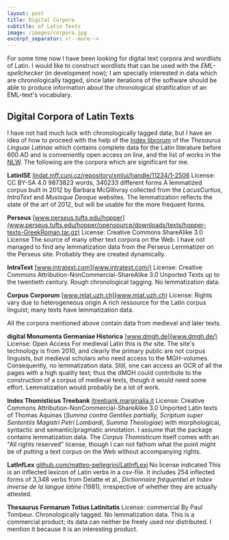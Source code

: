```yaml
---
layout: post
title: Digital Corpora
subtitle: of Latin Texts
image: /images/corpora.jpg
excerpt_separator: <!--more-->
---
```

For some time now I have been looking for digital text corpora and wordlists of Latin. I would like to construct wordlists that can be used with the *EML-spellchecker* (in development now); I am specially interested in data which are chronologically tagged, since later iterations of the software should be able to produce information about the chronological stratification of an EML-text's vocabulary. 
<!--more-->

## Digital Corpora of Latin Texts

I have not had much luck with chronologically tagged data; but I have an idea of how to proceed with the help of the [Index librorum](www.thesaurus.badw.de/hilfsmittel-fuer-benutzer/index.html) of the *Thesaurus Linguae Latinae* which contains complete data for the Latin literature before 600 AD and is conveniently open access on line, and the list of works in the [NLW](www.neulatein.de). The following are the corpora which are significant for me.

**LatinISE**
[lindat.mff.cuni.cz/repository/xmlui/handle/11234/1-2506](lindat.mff.cuni.cz/repository/xmlui/handle/11234/1-2506)
License: CC BY-SA 4.0 
9873823 words, 340233 different forms
A lemmatized corpus built in 2012 by Barbara McGillivray collected from the *LacusCurtius*, *IntraText* and *Musisque Deoque* websites. The lemmatization reflects the state of the art of 2012, but will be usable for the more frequent forms.

**Perseus**
[www.perseus.tufts.edu/hopper](www.perseus.tufts.edu/hopper/opensource/downloads/texts/hopper-texts-GreekRoman.tar.gz)
License: Creative Commons ShareAlike 3.0 License
The source of many other text corpora on the Web. I have not managed to find any lemmatization data from the Perseus Lemmatizer on the Perseus site. Probably they are created dynamically.

**IntraText**
[www.intratext.com](www.intratext.com/)
License: Creative Commons Attribution-NonCommercial-ShareAlike 3.0 Unported
Texts up to the twentieth century. Rough chronological tagging. No lemmatization data.

**Corpus Corporum**
[www.mlat.uzh.ch](www.mlat.uzh.ch)
License: Rights vary due to heterogeneous origin
A rich ressource for the Latin corpus linguist; many texts have lemmatization data.

All the corpora mentioned above contain data from medieval and later texts.

**digital Monumenta Germaniae Historica**
[www.dmgh.de](www.dmgh.de/)
License: Open Access
For medieval Latin this is *the* site. The site's technology is from 2010, and clearly the primary public are not corpus linguists, but medieval scholars who need access to the MGH-volumes. Consequently, no lemmatization data. Still, one can access an OCR of all the pages with a high quality text; thus the dMGH could contribute to the construction of a corpus of medieval texts, though it would need some effort. Lemmatization would probably be a lot of work.

**Index Thomisticus Treebank**
[itreebank.marginalia.it](itreebank.marginalia.it/view/projet.php)
License: Creative Commons Attribution-NonCommercial-ShareAlike 3.0 Unported
Latin texts of Thomas Aquinas (*Summa contra Gentiles partially, Scriptum super Sententiis Magistri Petri Lombardi, Summa Theologiae*) with morphological, syntactic and semantic/pragmatic annotation. I assume that the package contains lemmatization data. 
The *Corpus Thomisticum* itself comes with an "All rights reserved" license, though I can not fathom what the point might be of putting a text corpus on the Web without accompanying rights.

**LatInfLex**
[github.com/matteo-pellegrini/LatInfLexi](github.com/matteo-pellegrini/LatInfLexi)
No license indicated
This is an inflected lexicon of Latin verbs in a csv-file. It includes 254 inflected forms of 3,348 verbs from Delatte et al., *Dictionnaire fréquentiel et Index inverse de la langue latine* (1981), irrespective of whether they are actually attested. 

**Thesaurus Formarum Totius Latinitatis**
License: commercial
By Paul Tombeur. Chronologically tagged. No lemmatization data. This is a commercial product; its data can neither be freely used nor distributed. I mention it because it is an interesting product.
